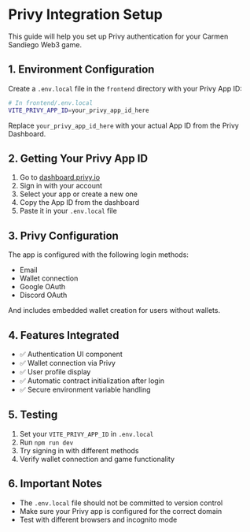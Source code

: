 # Privy Integration Setup

This guide will help you set up Privy authentication for your Carmen Sandiego Web3 game.

## 1. Environment Configuration

Create a `.env.local` file in the `frontend` directory with your Privy App ID:

```bash
# In frontend/.env.local
VITE_PRIVY_APP_ID=your_privy_app_id_here
```

Replace `your_privy_app_id_here` with your actual App ID from the Privy Dashboard.

## 2. Getting Your Privy App ID

1. Go to [dashboard.privy.io](https://dashboard.privy.io)
2. Sign in with your account
3. Select your app or create a new one
4. Copy the App ID from the dashboard
5. Paste it in your `.env.local` file

## 3. Privy Configuration

The app is configured with the following login methods:
- Email
- Wallet connection
- Google OAuth
- Discord OAuth

And includes embedded wallet creation for users without wallets.

## 4. Features Integrated

- ✅ Authentication UI component
- ✅ Wallet connection via Privy
- ✅ User profile display
- ✅ Automatic contract initialization after login
- ✅ Secure environment variable handling

## 5. Testing

1. Set your `VITE_PRIVY_APP_ID` in `.env.local`
2. Run `npm run dev`
3. Try signing in with different methods
4. Verify wallet connection and game functionality

## 6. Important Notes

- The `.env.local` file should not be committed to version control
- Make sure your Privy app is configured for the correct domain
- Test with different browsers and incognito mode 